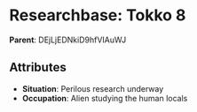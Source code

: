 # Researchbase: Tokko 8

**Parent**: DEjLjEDNkiD9hfVIAuWJ

## Attributes
- **Situation**: Perilous research underway
- **Occupation**: Alien studying the human locals

